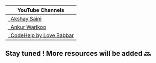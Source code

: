 
| YouTube Channels                                                                                                                       |
| ---------------------------------------------------------------------------------------------------------------------------------------|
| [<i class="fa-brands fa-youtube" style="color:#EC2B00"></i> &nbsp; Akshay Saini](https://www.youtube.com/c/akshaymarch7/featured)      |
| [<i class="fa-brands fa-youtube" style="color:#EC2B00"></i> &nbsp; Ankur Warikoo](https://www.youtube.com/c/warikoo/featured)          |
| [<i class="fa-brands fa-youtube" style="color:#EC2B00"></i> &nbsp; CodeHelp by Love Babbar](https://www.youtube.com/c/CodeHelpbyBabbar)|

<h2> Stay tuned ! More resources will be added 🔜  <h2>
